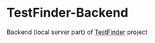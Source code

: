 # TestFinder-Backend
Backend (local server part) of [TestFinder](https://github.com/dumbcoding/TestFinder) project

